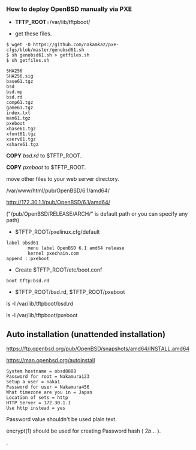 ### How to deploy OpenBSD manually via PXE

 * **TFTP_ROOT**=/var/lib/tftpboot/

- get these files.
```# 
$ wget -O https://github.com/nakamkaz/pxe-cfgs/blob/master/genobsd61.sh
$ sh genobsd61.sh > getfiles.sh
$ sh getfiles.sh
```
```
SHA256
SHA256.sig
base61.tgz
bsd
bsd.mp
bsd.rd
comp61.tgz
game61.tgz
index.txt
man61.tgz
pxeboot
xbase61.tgz
xfont61.tgz
xserv61.tgz
xshare61.tgz
```
**COPY** _bsd.rd_ to $TFTP_ROOT. 

**COPY** _pxeboot_ to $TFTP_ROOT.

move other files to your web server directory.  

/var/www/html/pub/OpenBSD/6.1/amd64/
 
http://172.30.1.1/pub/OpenBSD/6.1/amd64/

("/pub/OpenBSD/RELEASE/ARCH/" is default path or you can specify any path)

- $TFTP_ROOT/pxelinux.cfg/default 
```
label obsd61
        menu label OpenBSD 6.1 amd64 release
        kernel pxechain.com
append ::pxeboot
```

- Create $TFTP_ROOT/etc/boot.conf
```
boot tftp:bsd.rd
```

- $TFTP_ROOT/bsd.rd, $TFTP_ROOT/pxeboot

ls -l /var/lib/tftpboot/bsd.rd

ls -l /var/lib/tftpboot/pxeboot


## Auto installation (unattended installation)

https://ftp.openbsd.org/pub/OpenBSD/snapshots/amd64/INSTALL.amd64

https://man.openbsd.org/autoinstall

``` Example install.conf, YO:UR:MA:CA:DR:ES-install.conf
System hostname = obsd8888
Password for root = Nakamura123
Setup a user = naka1
Password for user = Nakamura456
What timezone are you in = Japan
Location of sets = http
HTTP Server = 172.30.1.1
Use http instead = yes
```
Password value shouldn't be used plain text.

encrypt(1) should be used for creating Password hash ( $2b$... ).

.

